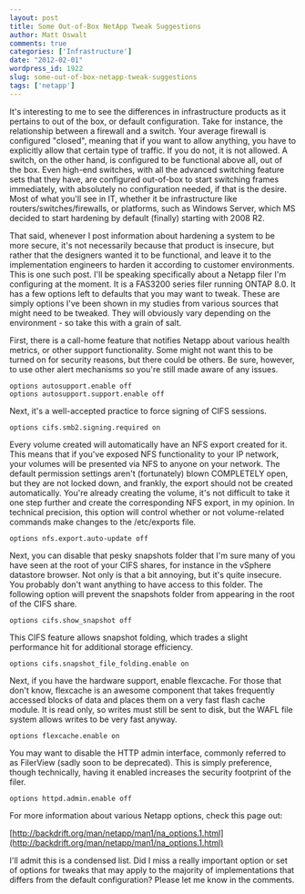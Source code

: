 ```yaml
---
layout: post
title: Some Out-of-Box NetApp Tweak Suggestions
author: Matt Oswalt
comments: true
categories: ['Infrastructure']
date: "2012-02-01"
wordpress_id: 1922
slug: some-out-of-box-netapp-tweak-suggestions
tags: ['netapp']
---
```



It's interesting to me to see the differences in infrastructure products as it pertains to out of the box, or default configuration. Take for instance, the relationship between a firewall and a switch. Your average firewall is configured "closed", meaning that if you want to allow anything, you have to explicitly allow that certain type of traffic. If you do not, it is not allowed. A switch, on the other hand, is configured to be functional above all, out of the box. Even high-end switches, with all the advanced switching feature sets that they have, are configured out-of-box to start switching frames immediately, with absolutely no configuration needed, if that is the desire. Most of what you'll see in IT, whether it be infrastructure like routers/switches/firewalls, or platforms, such as Windows Server, which MS decided to start hardening by default (finally) starting with 2008 R2.

That said, whenever I post information about hardening a system to be more secure, it's not necessarily because that product is insecure, but rather that the designers wanted it to be functional, and leave it to the implementation engineers to harden it according to customer environments. This is one such post. I'll be speaking specifically about a Netapp filer I'm configuring at the moment. It is a FAS3200 series filer running ONTAP 8.0. It has a few options left to defaults that you may want to tweak. These are simply options I've been shown in my studies from various sources that might need to be tweaked. They will obviously vary depending on the environment - so take this with a grain of salt.

First, there is a call-home feature that notifies Netapp about various health metrics, or other support functionality. Some might not want this to be turned on for security reasons, but there could be others. Be sure, however, to use other alert mechanisms so you're still made aware of any issues.

    options autosupport.enable off
    options autosupport.support.enable off

Next, it's a well-accepted practice to force signing of CIFS sessions.
    
    options cifs.smb2.signing.required on

Every volume created will automatically have an NFS export created for it. This means that if you've exposed NFS functionality to your IP network, your volumes will be presented via NFS to anyone on your network. The default permission settings aren't (fortunately) blown COMPLETELY open, but they are not locked down, and frankly, the export should not be created automatically. You're already creating the volume, it's not difficult to take it one step further and create the corresponding NFS export, in my opinion. In technical precision, this option will control whether or not volume-related commands make changes to the /etc/exports file.

    options nfs.export.auto-update off

Next, you can disable that pesky snapshots folder that I'm sure many of you have seen at the root of your CIFS shares, for instance in the vSphere datastore browser. Not only is that a bit annoying, but it's quite insecure. You probably don't want anything to have access to this folder. The following option will prevent the snapshots folder from appearing in the root of the CIFS share.

    options cifs.show_snapshot off

This CIFS feature allows snapshot folding, which trades a slight performance hit for additional storage efficiency.
    
    options cifs.snapshot_file_folding.enable on

Next, if you have the hardware support, enable flexcache. For those that don't know, flexcache is an awesome component that takes frequently accessed blocks of data and places them on a very fast flash cache module. It is read only, so writes must still be sent to disk, but the WAFL file system allows writes to be very fast anyway.
    
    options flexcache.enable on

You may want to disable the HTTP admin interface, commonly referred to as FilerView (sadly soon to be deprecated). This is simply preference, though technically, having it enabled increases the security footprint of the filer.
    
    options httpd.admin.enable off

For more information about various Netapp options, check this page out:

[http://backdrift.org/man/netapp/man1/na_options.1.html](http://backdrift.org/man/netapp/man1/na_options.1.html)

I'll admit this is a condensed list. Did I miss a really important option or set of options for tweaks that may apply to the majority of implementations that differs from the default configuration? Please let me know in the comments.
